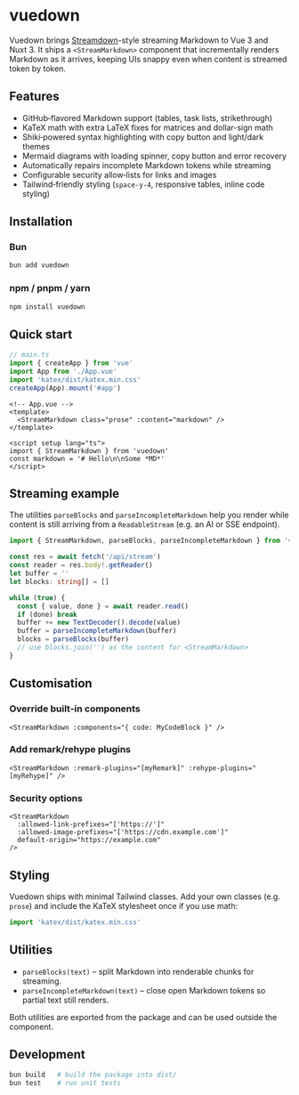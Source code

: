 # vuedown

Vuedown brings [Streamdown](https://github.com/vercel/streamdown)-style streaming Markdown to Vue 3 and Nuxt 3. It ships a `<StreamMarkdown>` component that incrementally renders Markdown as it arrives, keeping UIs snappy even when content is streamed token by token.

## Features

- GitHub‑flavored Markdown support (tables, task lists, strikethrough)
- KaTeX math with extra LaTeX fixes for matrices and dollar-sign math
- Shiki‑powered syntax highlighting with copy button and light/dark themes
- Mermaid diagrams with loading spinner, copy button and error recovery
- Automatically repairs incomplete Markdown tokens while streaming
- Configurable security allow‑lists for links and images
- Tailwind‑friendly styling (`space-y-4`, responsive tables, inline code styling)

## Installation

### Bun

```bash
bun add vuedown
```

### npm / pnpm / yarn

```bash
npm install vuedown
```

## Quick start

```ts
// main.ts
import { createApp } from 'vue'
import App from './App.vue'
import 'katex/dist/katex.min.css'
createApp(App).mount('#app')
```

```vue
<!-- App.vue -->
<template>
  <StreamMarkdown class="prose" :content="markdown" />
</template>

<script setup lang="ts">
import { StreamMarkdown } from 'vuedown'
const markdown = '# Hello\n\nSome *MD*'
</script>
```

## Streaming example

The utilities `parseBlocks` and `parseIncompleteMarkdown` help you render while content is still arriving from a `ReadableStream` (e.g. an AI or SSE endpoint).

```ts
import { StreamMarkdown, parseBlocks, parseIncompleteMarkdown } from 'vuedown'

const res = await fetch('/api/stream')
const reader = res.body!.getReader()
let buffer = ''
let blocks: string[] = []

while (true) {
  const { value, done } = await reader.read()
  if (done) break
  buffer += new TextDecoder().decode(value)
  buffer = parseIncompleteMarkdown(buffer)
  blocks = parseBlocks(buffer)
  // use blocks.join('') as the content for <StreamMarkdown>
}
```

## Customisation

### Override built‑in components

```vue
<StreamMarkdown :components="{ code: MyCodeBlock }" />
```

### Add remark/rehype plugins

```vue
<StreamMarkdown :remark-plugins="[myRemark]" :rehype-plugins="[myRehype]" />
```

### Security options

```vue
<StreamMarkdown
  :allowed-link-prefixes="['https://']"
  :allowed-image-prefixes="['https://cdn.example.com']"
  default-origin="https://example.com"
/>
```

## Styling

Vuedown ships with minimal Tailwind classes. Add your own classes (e.g. `prose`) and include the KaTeX stylesheet once if you use math:

```ts
import 'katex/dist/katex.min.css'
```

## Utilities

- `parseBlocks(text)` – split Markdown into renderable chunks for streaming.
- `parseIncompleteMarkdown(text)` – close open Markdown tokens so partial text still renders.

Both utilities are exported from the package and can be used outside the component.

## Development

```bash
bun build   # build the package into dist/
bun test    # run unit tests
```

